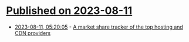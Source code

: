 # [Published on 2023-08-11](index.md)

* [2023-08-11, 05:20:05](https://lobste.rs/s/hv1kua/market_share_tracker_top_hosting_cdn) - [A market share tracker of the top hosting and CDN providers](https://lobste.rs/s/hv1kua/market_share_tracker_top_hosting_cdn)
